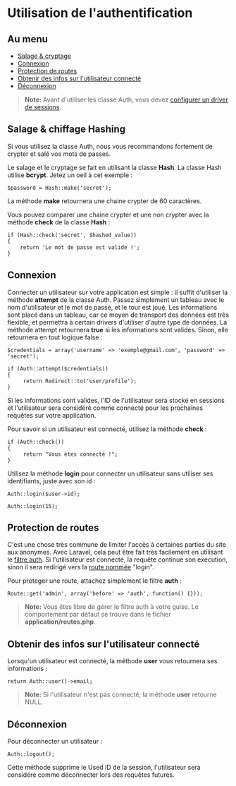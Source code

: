# Utilisation de l'authentification

## Au menu

- [Salage & cryptage](#hash)
- [Connexion](#login)
- [Protection de routes](#filter)
- [Obtenir des infos sur l'utilisateur connecté](#user)
- [Déconnexion](#logout)

> **Note:** Avant d'utiliser les classe Auth, vous devez [configurer un driver de sessions](/guides/doc/v3/session/config).

<a name="hash"></a>
## Salage & chiffage Hashing

Si vous utilisez la classe Auth, nous vous recommandons fortement de crypter et salé vos mots de passes.

Le salage et le cryptage se fait en utilisant la classe **Hash**. La classe Hash utilise **bcrypt**. Jetez un oeil à cet exemple :

	$password = Hash::make('secret');

La méthode **make** retournera une chaine crypter de 60 caractères.

Vous pouvez comparer une chaine crypter et une non crypter avec la méthode **check** de la classe **Hash** :

	if (Hash::check('secret', $hashed_value))
	{
		return 'Le mot de passe est valide !';
	}

<a name="login"></a>
## Connexion

Connecter un utilisateur sur votre application est simple : il suffit d'utiliser la méthode **attempt** de la classe Auth. Passez simplement un tableau avec le nom d'utilisateur et le mot de passe, et le tour est joué. Les informations sont placé dans un tableau, car ce moyen de transport des données est très flexible, et permettra à certain drivers d'utiliser d'autre type de données. La méthode attempt retournera **true** si les informations sont valides. Sinon, elle retournera en tout logique false :

	$credentials = array('username' => 'exemple@gmail.com', 'password' => 'secret');

	if (Auth::attempt($credentials))
	{
	     return Redirect::to('user/profile');
	}

Si les informations sont valides, l'ID de l'utilisateur sera stocké en sessions et l'utilisateur sera considéré comme connecté pour les prochaines requêtes sur votre application.

Pour savoir si un utilisateur est connecté, utilisez la méthode **check** :

	if (Auth::check())
	{
	     return "Vous êtes connecté !";
	}

Utilisez la méthode **login** pour connecter un utilisateur sans utiliser ses identifiants, juste avec son id :

	Auth::login($user->id);

	Auth::login(15);

<a name="filter"></a>
## Protection de routes

C'est une chose très commune de limiter l'accès à certaines parties du site aux anonymes. Avec Laravel, cela peut être fait très facilement en utilisant le [filtre auth](/guides/doc/v3/routes#filters). Si l'utilisateur est connecté, la requête continue son execution, sinon il sera redirigé vers la [route nommée](/guides/doc/v3/routes#named-routes) "login".

Pour proteger une route, attachez simplement le filtre **auth** :

	Route::get('admin', array('before' => 'auth', function() {}));

> **Note:** Vous êtes libre de gérer le filtre auth à votre guise. Le comportement par défaut se trouve dans le fichier **application/routes.php**.

<a name="user"></a>
## Obtenir des infos sur l'utilisateur connecté

Lorsqu'un utilisateur est connecté, la méthode **user** vous retournera ses informations :

	return Auth::user()->email;

> **Note:** Si l'utilisateur n'est pas connecté, la méthode **user** retourne NULL.

<a name="logout"></a>
## Déconnexion

Pour déconnecter un utilisateur :

    Auth::logout();

Cette méthode supprime le Used ID de la session, l'utilisateur sera considéré comme déconnecter lors des requêtes futures.

